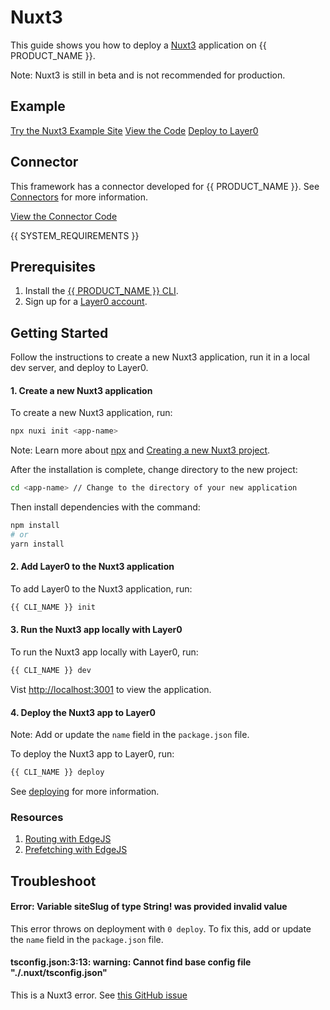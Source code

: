# Nuxt3

This guide shows you how to deploy a [Nuxt3](https://v3.nuxtjs.org) application on {{ PRODUCT_NAME }}.

Note: Nuxt3 is still in beta and is not recommended for production.

## Example

[Try the Nuxt3 Example Site](https://layer0-docs-layer0-nuxt3-example-2-default.layer0-limelight.link?button)
[View the Code](https://github.com/layer0-docs/layer0-nuxt3-example?button)
[Deploy to Layer0](https://app.layer0.co/deploy?button&deploy&repo=https://github.com/layer0-docs/layer0-nuxt3-example)

## Connector

This framework has a connector developed for {{ PRODUCT_NAME }}. See [Connectors](connectors) for more information.

[View the Connector Code](https://github.com/layer0-docs/layer0-connectors/tree/main/layer0-nuxt3-connector?button)

{{ SYSTEM_REQUIREMENTS }}

## Prerequisites

1. Install the [{{ PRODUCT_NAME }} CLI](cli).
2. Sign up for a [Layer0 account](https://layer0.io/signup).

## Getting Started

Follow the instructions to create a new Nuxt3 application, run it in a local dev server, and deploy to Layer0.

#### 1. Create a new Nuxt3 application

To create a new Nuxt3 application, run:

```bash
npx nuxi init <app-name>
```

Note: Learn more about [npx](https://nodejs.dev/learn/the-npx-nodejs-package-runner) and [Creating a new Nuxt3 project](https://v3.nuxtjs.org/getting-started/installation#new-project).

After the installation is complete, change directory to the new project:

```bash
cd <app-name> // Change to the directory of your new application
```

Then install dependencies with the command:

``` bash
npm install
# or
yarn install
```

#### 2. Add Layer0 to the Nuxt3 application

To add Layer0 to the Nuxt3 application, run:

```bash
{{ CLI_NAME }} init
```

#### 3. Run the Nuxt3 app locally with Layer0

To run the Nuxt3 app locally with Layer0, run:

```bash
{{ CLI_NAME }} dev
```

Vist [http://localhost:3001](http://localhost:3001) to view the application.

#### 4. Deploy the Nuxt3 app to Layer0

Note: Add or update the `name` field in the `package.json` file.

To deploy the Nuxt3 app to Layer0, run:

```bash
{{ CLI_NAME }} deploy
```

See [deploying](deploying) for more information.

### Resources
1. [Routing with EdgeJS](https://docs.layer0.co/guides/routing)
2. [Prefetching with EdgeJS](https://docs.layer0.co/guides/prefetching)

## Troubleshoot

#### Error: Variable siteSlug of type String! was provided invalid value

This error throws on deployment with `0 deploy`. To fix this, add or update the `name` field in the `package.json` file.

#### tsconfig.json:3:13: warning: Cannot find base config file "./.nuxt/tsconfig.json"

This is a Nuxt3 error. See [this GitHub issue](https://github.com/nuxt/framework/issues/1912)